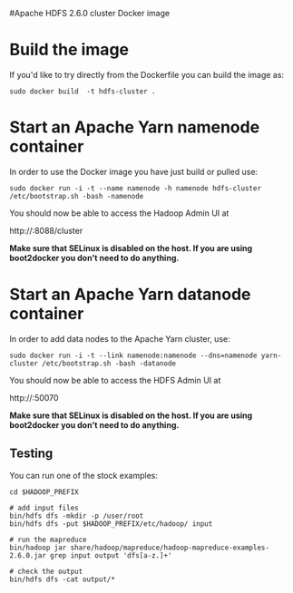 #Apache HDFS 2.6.0 cluster Docker image

# Build the image

If you'd like to try directly from the Dockerfile you can build the image as:

```
sudo docker build  -t hdfs-cluster .
```

# Start an Apache Yarn namenode container

In order to use the Docker image you have just build or pulled use:

```
sudo docker run -i -t --name namenode -h namenode hdfs-cluster /etc/bootstrap.sh -bash -namenode
```

You should now be able to access the Hadoop Admin UI at

http://<host>:8088/cluster

**Make sure that SELinux is disabled on the host. If you are using boot2docker you don't need to do anything.**

# Start an Apache Yarn datanode container

In order to add data nodes to the Apache Yarn cluster, use:

```
sudo docker run -i -t --link namenode:namenode --dns=namenode yarn-cluster /etc/bootstrap.sh -bash -datanode
```

You should now be able to access the HDFS Admin UI at

http://<host>:50070

**Make sure that SELinux is disabled on the host. If you are using boot2docker you don't need to do anything.**

## Testing

You can run one of the stock examples:

```
cd $HADOOP_PREFIX

# add input files
bin/hdfs dfs -mkdir -p /user/root
bin/hdfs dfs -put $HADOOP_PREFIX/etc/hadoop/ input

# run the mapreduce
bin/hadoop jar share/hadoop/mapreduce/hadoop-mapreduce-examples-2.6.0.jar grep input output 'dfs[a-z.]+'

# check the output
bin/hdfs dfs -cat output/*
```
